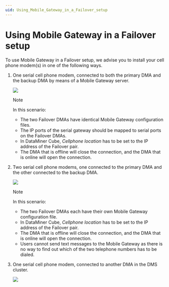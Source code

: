 ```yaml
---
uid: Using_Mobile_Gateway_in_a_Failover_setup
---
```


# Using Mobile Gateway in a Failover setup

To use Mobile Gateway in a Failover setup, we advise you to install your cell phone modem(s) in one of the following ways.

1. One serial cell phone modem, connected to both the primary DMA and the backup DMA by means of a Mobile Gateway server.

    ![](~/user-guide/images/mobile_gateway_failover_1.jpg)

    > [!NOTE]
    > In this scenario:
    > - The two Failover DMAs have identical Mobile Gateway configuration files.
    > - The IP ports of the serial gateway should be mapped to serial ports on the Failover DMAs.
    > - In DataMiner Cube, *Cellphone location* has to be set to the IP address of the Failover pair.
    > - The DMA that is offline will close the connection, and the DMA that is online will open the connection.

2. Two serial cell phone modems, one connected to the primary DMA and the other connected to the backup DMA.

    ![](~/user-guide/images/mobile_gateway_failover_2.jpg)

    > [!NOTE]
    > In this scenario:
    > - The two Failover DMAs each have their own Mobile Gateway configuration file.
    > - In DataMiner Cube, *Cellphone location* has to be set to the IP address of the Failover pair.
    > - The DMA that is offline will close the connection, and the DMA that is online will open the connection.
    > - Users cannot send text messages to the Mobile Gateway as there is no way to find out which of the two telephone numbers has to be dialed.

3. One serial cell phone modem, connected to another DMA in the DMS cluster.

    ![](~/user-guide/images/mobile_gateway_failover_3.jpg)
